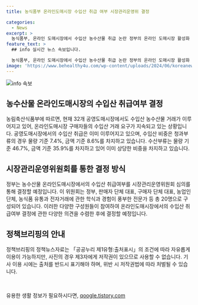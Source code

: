 ```yaml
---
title: 농식품부 온라인도매시장 수입산 취급 여부 시장관리운영위 결정

categories:
  - News
excerpt: >
  농식품부, 온라인 도매시장에서 수입산 농수산물 취급 논란 정부의 온라인 도매시장 활성화 정책에 반대하는 국내 농어업계와의 갈등 속에서, 농식품부는 수입산 취급 여부를 시장관리운영위원회 심의를 통해 결정할 계획이라고 밝히며 이에 대한 상세 내용을 설명했다. 또한 농수산물 유통구조 개선을 위한 계획에 대한 구체적인 내용을 공개했다.
feature_text: >
  ## info 실시간 뉴스 속보입니다.

  농식품부, 온라인 도매시장에서 수입산 농수산물 취급 논란 정부의 온라인 도매시장 활성화 정책에 반대하는 국내 농어업계와의 갈등 속에서, 농식품부는 수입산 취급 여부를 시장관리운영위원회 심의를 통해 결정할 계획이라고 밝히며 이에 대한 상세 내용을 설명했다. 또한 농수산물 유통구조 개선을 위한 계획에 대한 구체적인 내용을 공개했다.
image: 'https://www.behealthy4u.com/wp-content/uploads/2024/06/koreanews.jpg'
---
```


<p><img src="https://www.behealthy4u.com/wp-content/uploads/2024/06/koreanews.jpg" alt="info 속보" /></p>

<h2 data-ke-size="size26">농수산물 온라인도매시장의 수입산 취급여부 결정</h2>

<p>농림축산식품부에 따르면, 현재 32개 공영도매시장에서도 수입산 농수산물 거래가 이루어지고 있어, 온라인도매시장 구매자들의 수입산 거래 요구가 지속되고 있는 상황입니다. 공영도매시장에서의 수입산 취급은 이미 이루어지고 있으며, 수입산 비중은 청과부류의 경우 물량 기준 7.4%, 금액 기준 8.6%를 차지하고 있습니다. 수산부류는 물량 기준 46.7%, 금액 기준 35.9%를 차지하고 있어 이미 상당한 비중을 차지하고 있습니다. </p>

<h2 data-ke-size="size26">시장관리운영위원회를 통한 결정 방식</h2>

<p>정부는 농수산물 온라인도매시장에서의 수입산 취급여부를 시장관리운영위원회 심의를 통해 결정할 예정입니다. 이 위원회는 정부, 판매자 단체 대표, 구매자 단체 대표, 농업인 단체, 농식품 유통과 전자거래에 관한 학식과 경험이 풍부한 전문가 등 총 20명으로 구성되어 있습니다. 이러한 다양한 구성원들이 참여하여 온라인도매시장에서의 수입산 취급여부 결정에 관한 다양한 의견을 수렴한 후에 결정할 예정입니다.</p>

<h2 data-ke-size="size26">정책브리핑의 안내</h2>

<p>정책브리핑의 정책뉴스자료는 「공공누리 제1유형:출처표시」의 조건에 따라 자유롭게 이용이 가능하지만, 사진의 경우 제3자에게 저작권이 있으므로 사용할 수 없습니다. 기사 이용 시에는 출처를 반드시 표기해야 하며, 위반 시 저작권법에 따라 처벌될 수 있습니다. </p>

<p data-ke-size="size16">&nbsp;</p>
유용한 생활 정보가 필요하시다면, <a href="https://qoogle.tistory.com" rel="dofollow">qoogle.tistory.com</a>


